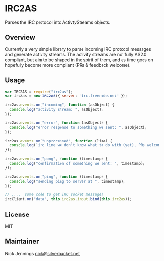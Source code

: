 # IRC2AS

Parses the IRC protocol into ActivtyStreams objects.

## Overview

Currently a very simple library to parse incoming IRC protocol messages and generate activity
streams. The activity streams are not fully AS2.0 compliant, but aim to be shaped in the spirit
of them, and as time goes on hopefully become more compliant (PRs & feedback welcome).

## Usage

```javascript
var IRC2AS = require("irc2as");
var irc2as = new IRC2AS({ server: "irc.freenode.net" });

irc2as.events.on("incoming", function (asObject) {
  console.log("activity stream: ", asObject);
});

irc2as.events.on("error", function (asObject) {
  console.log("error response to something we sent: ", asObject);
});

irc2as.events.on("unprocessed", function (line) {
  console.log(`irc line we don't know what to do with (yet), PRs welcome`, line);
});

irc2as.events.on("pong", function (timestamp) {
  console.log("confirmation of something we sent: ", timestamp);
});

irc2as.events.on("ping", function (timestamp) {
  console.log("sending ping to server at ", timestamp);
});

// ....  some code to get IRC socket messages
ircClient.on("data", this.irc2as.input.bind(this.irc2as));
```

## License

MIT

## Maintainer

Nick Jennings <nick@silverbucket.net>

